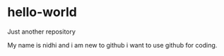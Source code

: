 # hello-world
Just another repository

My name is nidhi and i am new to github i want to use github for coding.
